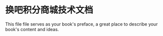 # 换吧积分商城技术文档

This file file serves as your book's preface, a great place to describe your book's content and ideas.

